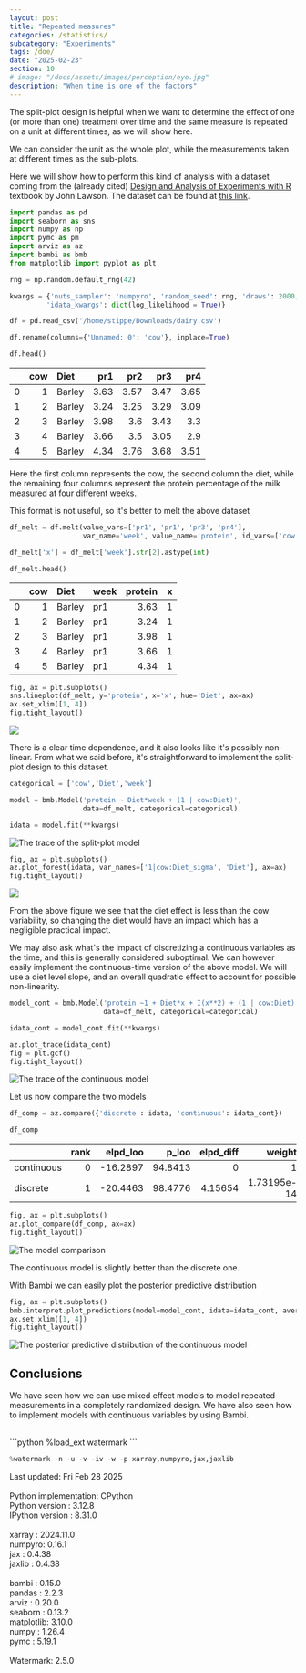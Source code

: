 ```yaml
---
layout: post
title: "Repeated measures"
categories: /statistics/
subcategory: "Experiments"
tags: /doe/
date: "2025-02-23"
section: 10
# image: "/docs/assets/images/perception/eye.jpg"
description: "When time is one of the factors"
---
```


The split-plot design is helpful when we want to
determine the effect of one (or more than one) treatment over time
and the same measure is repeated
on a unit at different times, as we will show here.

We can consider the unit as the whole plot, while the measurements taken at
different times as the sub-plots.

Here we will show how to perform this kind of analysis with a dataset
coming from the (already cited) [Design and Analysis of Experiments with R](
https://www.google.com/url?sa=t&source=web&rct=j&opi=89978449&url=https://elearning.unite.it/pluginfile.php/221606/mod_resource/content/1/BookDOEwithR.pdf&ved=2ahUKEwiJpcDPw-SLAxVw3gIHHTCdCNoQFnoECBcQAQ&usg=AOvVaw0vD-HpOIsMXfxL7bphD6gE)
textbook by John Lawson.
The dataset can be found at [this link](https://github.com/cran/daewr/blob/master/data/dairy.rda).

```python
import pandas as pd
import seaborn as sns
import numpy as np
import pymc as pm
import arviz as az
import bambi as bmb
from matplotlib import pyplot as plt

rng = np.random.default_rng(42)

kwargs = {'nuts_sampler': 'numpyro', 'random_seed': rng, 'draws': 2000, 'tune': 2000, 'chains': 4, 'target_accept': 0.95,
         'idata_kwargs': dict(log_likelihood = True)}

df = pd.read_csv('/home/stippe/Downloads/dairy.csv')

df.rename(columns={'Unnamed: 0': 'cow'}, inplace=True)

df.head()
```

|    |   cow | Diet   |   pr1 |   pr2 |   pr3 |   pr4 |
|---:|------:|:-------|------:|------:|------:|------:|
|  0 |     1 | Barley |  3.63 |  3.57 |  3.47 |  3.65 |
|  1 |     2 | Barley |  3.24 |  3.25 |  3.29 |  3.09 |
|  2 |     3 | Barley |  3.98 |  3.6  |  3.43 |  3.3  |
|  3 |     4 | Barley |  3.66 |  3.5  |  3.05 |  2.9  |
|  4 |     5 | Barley |  4.34 |  3.76 |  3.68 |  3.51 |

Here the first column represents the cow, the second column the diet,
while the remaining four columns represent the protein percentage
of the milk measured at four different weeks.

This format is not useful, so it's better to melt the above dataset

```python
df_melt = df.melt(value_vars=['pr1', 'pr1', 'pr3', 'pr4'],
                  var_name='week', value_name='protein', id_vars=['cow', 'Diet'])

df_melt['x'] = df_melt['week'].str[2].astype(int)

df_melt.head()
```

|    |   cow | Diet   | week   |   protein |   x |
|---:|------:|:-------|:-------|----------:|----:|
|  0 |     1 | Barley | pr1    |      3.63 |   1 |
|  1 |     2 | Barley | pr1    |      3.24 |   1 |
|  2 |     3 | Barley | pr1    |      3.98 |   1 |
|  3 |     4 | Barley | pr1    |      3.66 |   1 |
|  4 |     5 | Barley | pr1    |      4.34 |   1 |

```python
fig, ax = plt.subplots()
sns.lineplot(df_melt, y='protein', x='x', hue='Diet', ax=ax)
ax.set_xlim([1, 4])
fig.tight_layout()
```

![](/docs/assets/images/statistics/repeated_measures/protein.webp)

There is a clear time dependence, and it also looks like it's possibly non-linear.
From what we said before, it's straightforward to implement the split-plot
design to this dataset.


```python
categorical = ['cow','Diet','week']

model = bmb.Model('protein ~ Diet*week + (1 | cow:Diet)',
                  data=df_melt, categorical=categorical)

idata = model.fit(**kwargs)
```

![The trace of the split-plot model](/docs/assets/images/statistics/repeated_measures/trace.webp)

```python
fig, ax = plt.subplots()
az.plot_forest(idata, var_names=['1|cow:Diet_sigma', 'Diet'], ax=ax)
fig.tight_layout()
```

![](/docs/assets/images/statistics/repeated_measures/forest.webp)

From the above figure we see that the diet effect is less than the cow
variability, so changing the diet would have an impact which has a negligible practical
impact.

We may also ask what's the impact of discretizing a continuous variables
as the time, and this is generally considered suboptimal.
We can however easily implement the continuous-time version of the above model.
We will use a diet level slope, and an overall quadratic effect to account
for possible non-linearity.

```python
model_cont = bmb.Model('protein ~1 + Diet*x + I(x**2) + (1 | cow:Diet)',
                       data=df_melt, categorical=categorical)

idata_cont = model_cont.fit(**kwargs)

az.plot_trace(idata_cont)
fig = plt.gcf()
fig.tight_layout()
```

![The trace of the continuous model](
/docs/assets/images/statistics/repeated_measures/trace_cont.webp)

Let us now compare the two models

```python
df_comp = az.compare({'discrete': idata, 'continuous': idata_cont})

df_comp
```

|            |   rank |   elpd_loo |   p_loo |   elpd_diff |      weight |      se |     dse | warning   | scale   |
|:-----------|-------:|-----------:|--------:|------------:|------------:|--------:|--------:|:----------|:--------|
| continuous |      0 |   -16.2897 | 94.8413 |     0       | 1           | 13.8243 | 0       | False     | log     |
| discrete   |      1 |   -20.4463 | 98.4776 |     4.15654 | 1.73195e-14 | 14.0241 | 1.77448 | True      | log     |

```python
fig, ax = plt.subplots()
az.plot_compare(df_comp, ax=ax)
fig.tight_layout()
```

![The model comparison](/docs/assets/images/statistics/repeated_measures/compare.webp)

The continuous model is slightly better than the discrete one.


With Bambi we can easily plot the posterior predictive distribution

```python
fig, ax = plt.subplots()
bmb.interpret.plot_predictions(model=model_cont, idata=idata_cont, average_by=['x','Diet'], ax=ax)
ax.set_xlim([1, 4])
fig.tight_layout()

```

![The posterior predictive distribution
of the continuous model](/docs/assets/images/statistics/repeated_measures/ppc_cont.webp)

## Conclusions

We have seen how we can use mixed effect models to model repeated measurements
in a completely randomized design.
We have also seen how to implement models with continuous variables by using Bambi.

<br>
```python
%load_ext watermark
```

```python
%watermark -n -u -v -iv -w -p xarray,numpyro,jax,jaxlib
```

<div class="code">
Last updated: Fri Feb 28 2025
<br>

<br>
Python implementation: CPython
<br>
Python version       : 3.12.8
<br>
IPython version      : 8.31.0
<br>

<br>
xarray : 2024.11.0
<br>
numpyro: 0.16.1
<br>
jax    : 0.4.38
<br>
jaxlib : 0.4.38
<br>

<br>
bambi     : 0.15.0
<br>
pandas    : 2.2.3
<br>
arviz     : 0.20.0
<br>
seaborn   : 0.13.2
<br>
matplotlib: 3.10.0
<br>
numpy     : 1.26.4
<br>
pymc      : 5.19.1
<br>

<br>
Watermark: 2.5.0
<br>
</div>